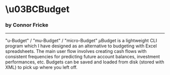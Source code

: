 # \u03BCBudget
### by Connor Fricke
---
"u-Budget" / "mu-Budget" / "micro-Budget"
$\mu$Budget is a lightweight CLI program which I have designed as an alternative to budgeting with Excel spreadsheets. The main user flow involves creating cash flows with consistent frequencies for predicting future account balances, investment performances, etc. Budgets can be saved and loaded from disk (stored with XML) to pick up where you left off.

